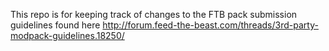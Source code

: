 This repo is for keeping track of changes to the FTB pack submission guidelines found here
http://forum.feed-the-beast.com/threads/3rd-party-modpack-guidelines.18250/